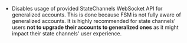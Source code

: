 * Disables usage of provided StateChannels WebSocket API for generalized
  accounts. This is done because FSM is not fully aware of generalized
  accounts. It is highly recommended for state channels' users **not to
  upgrade their accounts to generalized ones** as it might impact their state
  channels' user experience.
